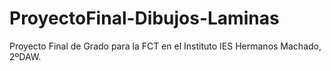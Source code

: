 # ProyectoFinal-Dibujos-Laminas
Proyecto Final de Grado para la FCT en el Instituto IES Hermanos Machado, 2ºDAW.
